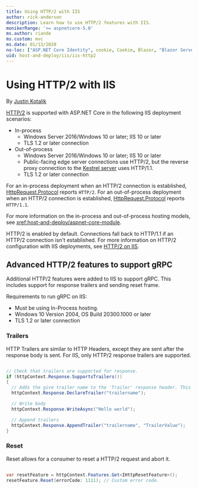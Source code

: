 ```yaml
---
title: Using HTTP/2 with IIS
author: rick-anderson
description: Learn how to use HTTP/2 features with IIS.
monikerRange: '>= aspnetcore-5.0'
ms.author: riande
ms.custom: mvc
ms.date: 01/13/2020
no-loc: ["ASP.NET Core Identity", cookie, Cookie, Blazor, "Blazor Server", "Blazor WebAssembly", "Identity", "Let's Encrypt", Razor, SignalR]
uid: host-and-deploy/iis/iis-http2
---
```

# Using HTTP/2 with IIS

By [Justin Kotalik](https://github.com/jkotalik)

[HTTP/2](https://httpwg.org/specs/rfc7540.html) is supported with ASP.NET Core in the following IIS deployment scenarios:

* In-process
  * Windows Server 2016/Windows 10 or later; IIS 10 or later
  * TLS 1.2 or later connection
* Out-of-process
  * Windows Server 2016/Windows 10 or later; IIS 10 or later
  * Public-facing edge server connections use HTTP/2, but the reverse proxy connection to the [Kestrel server](xref:fundamentals/servers/kestrel) uses HTTP/1.1.
  * TLS 1.2 or later connection

For an in-process deployment when an HTTP/2 connection is established, [HttpRequest.Protocol](xref:Microsoft.AspNetCore.Http.HttpRequest.Protocol*) reports `HTTP/2`. For an out-of-process deployment when an HTTP/2 connection is established, [HttpRequest.Protocol](xref:Microsoft.AspNetCore.Http.HttpRequest.Protocol*) reports `HTTP/1.1`.

For more information on the in-process and out-of-process hosting models, see <xref:host-and-deploy/aspnet-core-module>.

HTTP/2 is enabled by default. Connections fall back to HTTP/1.1 if an HTTP/2 connection isn't established. For more information on HTTP/2 configuration with IIS deployments, see [HTTP/2 on IIS](/iis/get-started/whats-new-in-iis-10/http2-on-iis).

## Advanced HTTP/2 features to support gRPC

Additional HTTP/2 features were added to IIS to support gRPC. This includes support for response trailers and sending reset frame.

Requirements to run gRPC on IIS:

- Must be using In-Process hosting.
- Windows 10 Version 2004, OS Build 20300.1000 or later
- TLS 1.2 or later connection

### Trailers

HTTP Trailers are similar to HTTP Headers, except they are sent after the response body is sent. For IIS, only HTTP/2 response trailers are supported.

```c#

// Check that trailers are supported for response.
if (httpContext.Response.SupportsTrailers())
{
  // Adds the give trailer name to the 'Trailer' response header. This must happen before the response headers are sent.
  httpContext.Response.DeclareTrailer("trailername");

  // Write body
  httpContext.Response.WriteAsync("Hello world");

  // Append trailers
  httpContext.Response.AppendTrailer("trailername", "TrailerValue");
}
```

### Reset

Reset allows for a consumer to reset a HTTP/2 request and abort it.

```c#

var resetFeature = httpContext.Features.Get<IHttpResetFeature>();
resetFeature.Reset(errorCode: 1111); // Custom error code.

```

